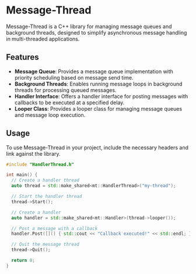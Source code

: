 # Message-Thread

Message-Thread is a C++ library for managing message queues and background threads, designed to simplify asynchronous message handling in multi-threaded applications.

## Features

- **Message Queue**: Provides a message queue implementation with priority scheduling based on message send time.
- **Background Threads**: Enables running message loops in background threads for processing queued messages.
- **Handler Interface**: Offers a handler interface for posting messages with callbacks to be executed at a specified delay.
- **Looper Class**: Provides a looper class for managing message queues and message loop execution.

## Usage

To use Message-Thread in your project, include the necessary headers and link against the library.

```cpp
#include "HandlerThread.h"

int main() {
  // Create a handler thread
  auto thread = std::make_shared<mt::HandlerThread>("my-thread");

  // Start the handler thread
  thread->Start();

  // Create a handler
  auto handler = std::make_shared<mt::Handler>(thread->looper());

  // Post a message with a callback
  handler.Post([]() { std::cout << "Callback executed!" << std::endl; });

  // Quit the message thread
  thread->Quit();

  return 0;
}
